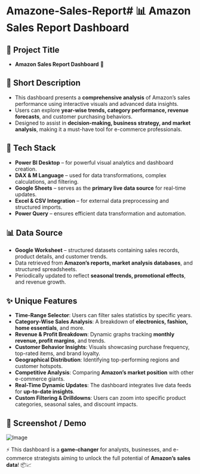 # Amazone-Sales-Report# 📊 Amazon Sales Report Dashboard

## 📌 Project Title
- **Amazon Sales Report Dashboard** 🚀

## 📝 Short Description
- This dashboard presents a **comprehensive analysis** of Amazon’s sales performance using interactive visuals and advanced data insights.
- Users can explore **year-wise trends, category performance, revenue forecasts**, and customer purchasing behaviors.
- Designed to assist in **decision-making, business strategy, and market analysis**, making it a must-have tool for e-commerce professionals.

## 🔧 Tech Stack
- **Power BI Desktop** – for powerful visual analytics and dashboard creation.
- **DAX & M Language** – used for data transformations, complex calculations, and filtering.
- **Google Sheets** – serves as the **primary live data source** for real-time updates.
- **Excel & CSV Integration** – for external data preprocessing and structured imports.
- **Power Query** – ensures efficient data transformation and automation.

## 📊 Data Source
- **Google Worksheet** – structured datasets containing sales records, product details, and customer trends.
- Data retrieved from **Amazon’s reports, market analysis databases**, and structured spreadsheets.
- Periodically updated to reflect **seasonal trends, promotional effects**, and revenue growth.

## ✨ Unique Features
- **Time-Range Selector**: Users can filter sales statistics by specific years.
- **Category-Wise Sales Analysis**: A breakdown of **electronics, fashion, home essentials**, and more.
- **Revenue & Profit Breakdown**: Dynamic graphs tracking **monthly revenue, profit margins**, and trends.
- **Customer Behavior Insights**: Visuals showcasing purchase frequency, top-rated items, and brand loyalty.
- **Geographical Distribution**: Identifying top-performing regions and customer hotspots.
- **Competitive Analysis**: Comparing **Amazon’s market position** with other e-commerce giants.
- **Real-Time Dynamic Updates**: The dashboard integrates live data feeds for **up-to-date insights**.
- **Custom Filtering & Drilldowns**: Users can zoom into specific product categories, seasonal sales, and discount impacts.

## 💎 Screenshot / Demo
![Image](https://github.com/user-attachments/assets/0d45ad92-b8a3-48d9-98d0-dad0a32df625)

⚡ This dashboard is a **game-changer** for analysts, businesses, and e-commerce strategists aiming to unlock the full potential of **Amazon’s sales data**! 📦📈
